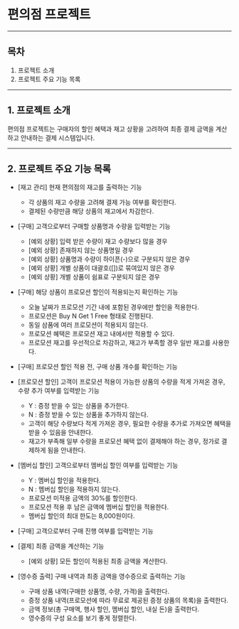 # 편의점 프로젝트

---

## 목차
1. 프로젝트 소개
2. 프로젝트 주요 기능 목록

---

## 1. 프로젝트 소개
편의점 프로젝트는 구매자의 할인 혜택과 재고 상황을 고려하여 최종 결제 금액을 계산하고 안내하는 결제 시스템입니다.


---

## 2. 프로젝트 주요 기능 목록
- [재고 관리] 현재 편의점의 재고를 출력하는 기능
  * 각 상품의 재고 수량을 고려해 결제 가능 여부를 확인한다.
  * 결제된 수량만큼 해당 상품의 재고에서 차감한다.


- [구매] 고객으로부터 구매할 상품명과 수량을 입력받는 기능
  * [예외 상황] 입력 받은 수량이 재고 수량보다 많을 경우
  * [예외 상황] 존재하지 않는 상품명일 경우
  * [예외 상황] 상품명과 수량이 하이픈(-)으로 구분되지 않은 경우
  * [예외 상황] 개별 상품이 대괄호([])로 묶여있지 않은 경우
  * [예외 상황] 개별 상품이 쉼표로 구분되지 않은 경우


- [구매] 해당 상품이 프로모션 할인이 적용되는지 확인하는 기능
  * 오늘 날짜가 프로모션 기간 내에 포함된 경우에만 할인을 적용한다.
  * 프로모션은 Buy N Get 1 Free 형태로 진행된다.
  * 동일 삼품에 여러 프로모션이 적용되지 않는다.
  * 프로모션 혜택은 프로모션 재고 내에서만 적용할 수 있다.
  * 프로모션 재고를 우선적으로 차감하고, 재고가 부족할 경우 일반 재고를 사용한다.


- [구매] 프로모션 할인 적용 전, 구매 상품 개수를 확인하는 기능



- [프로모션 할인] 고객이 프로모션 적용이 가능한 상품의 수량을 적게 가져온 경우, 수량 추가 여부를 입력받는 기능
  * Y : 증정 받을 수 있는 상품을 추가한다.
  * N : 증정 받을 수 있는 상품을 추가하지 않는다.
  * 고객이 해당 수량보다 적게 가져온 경우, 필요한 수량을 추가로 가져오면 혜택을 받을 수 있음을 안내한다.
  * 재고가 부족해 일부 수량을 프로모션 혜택 없이 결제해야 하는 경우, 정가로 결제하게 됨을 안내한다.


- [멤버십 할인] 고객으로부터 멤버십 할인 여부를 입력받는 기능
  * Y : 멤버십 할인을 적용한다.
  * N : 멤버십 할인을 적용하지 않는다.
  * 프로모션 미적용 금액의 30%를 할인한다.
  * 프로모션 적용 후 남은 금액에 멤버십 할인을 적용한다.
  * 멤버십 할인의 최대 한도는 8,000원이다.


- [구매] 고객으로부터 구매 진행 여부를 입력받는 기능


- [결제] 최종 금액을 계산하는 기능
    * [예외 상황] 모든 할인이 적용된 최종 금액을 계산한다.


- [영수증 출력] 구매 내역과 최종 금액을 영수증으로 출력하는 기능
    * 구매 상품 내역(구매한 상품명, 수량, 가격)을 출력한다.
    * 증정 상품 내역(프로모션에 따라 무료로 제공된 증정 상품의 목록)을 출력한다.
    * 금액 정보(총 구매액, 행사 할인, 멤버십 할인, 내실 돈)을 출력한다.
    * 영수증의 구성 요소를 보기 좋게 정렬한다.

